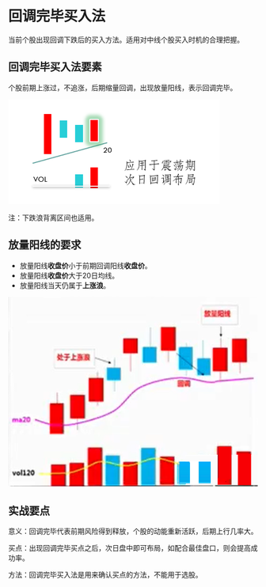 # 回调完毕买入法

当前个股出现回调下跌后的买入方法。适用对中线个股买入时机的合理把握。

## 回调完毕买入法要素

个股前期上涨过，不追涨，后期缩量回调，出现放量阳线，表示回调完毕。

![回调完毕](img/pr11_huitiao.png)

注：下跌浪背离区间也适用。

## 放量阳线的要求

- 放量阳线**收盘价**小于前期回调阳线**收盘价**。
- 放量阳线**收盘价**大于20日均线。
- 放量阳线当天仍属于**上涨浪**。

![回调完毕2](img/pr11_huitiao2.png)

## 实战要点

意义：回调完毕代表前期风险得到释放，个股的动能重新活跃，后期上行几率大。

买点：出现回调完毕买点之后，次日盘中即可布局，如配合最佳盘口，则会提高成功率。

方法：回调完毕买入法是用来确认买点的方法，不能用于选股。
